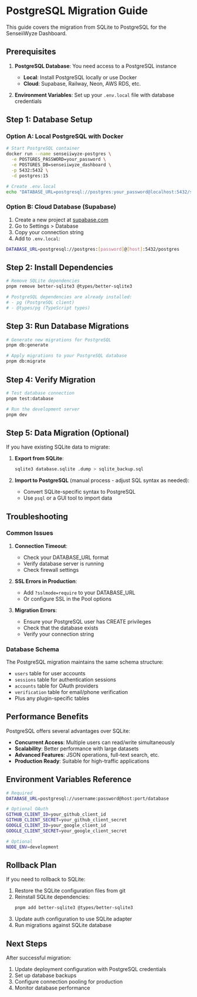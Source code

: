 # PostgreSQL Migration Guide

This guide covers the migration from SQLite to PostgreSQL for the SenseiiWyze Dashboard.

## Prerequisites

1. **PostgreSQL Database**: You need access to a PostgreSQL instance
   - **Local**: Install PostgreSQL locally or use Docker
   - **Cloud**: Supabase, Railway, Neon, AWS RDS, etc.

2. **Environment Variables**: Set up your `.env.local` file with database credentials

## Step 1: Database Setup

### Option A: Local PostgreSQL with Docker

```bash
# Start PostgreSQL container
docker run --name senseiiwyze-postgres \
  -e POSTGRES_PASSWORD=your_password \
  -e POSTGRES_DB=senseiiwyze_dashboard \
  -p 5432:5432 \
  -d postgres:15

# Create .env.local
echo "DATABASE_URL=postgresql://postgres:your_password@localhost:5432/senseiiwyze_dashboard" > .env.local
```

### Option B: Cloud Database (Supabase)

1. Create a new project at [supabase.com](https://supabase.com)
2. Go to Settings > Database
3. Copy your connection string
4. Add to `.env.local`:

```bash
DATABASE_URL=postgresql://postgres:[password]@[host]:5432/postgres
```

## Step 2: Install Dependencies

```bash
# Remove SQLite dependencies
pnpm remove better-sqlite3 @types/better-sqlite3

# PostgreSQL dependencies are already installed:
# - pg (PostgreSQL client)
# - @types/pg (TypeScript types)
```

## Step 3: Run Database Migrations

```bash
# Generate new migrations for PostgreSQL
pnpm db:generate

# Apply migrations to your PostgreSQL database
pnpm db:migrate
```

## Step 4: Verify Migration

```bash
# Test database connection
pnpm test:database

# Run the development server
pnpm dev
```

## Step 5: Data Migration (Optional)

If you have existing SQLite data to migrate:

1. **Export from SQLite**:
   ```bash
   sqlite3 database.sqlite .dump > sqlite_backup.sql
   ```

2. **Import to PostgreSQL** (manual process - adjust SQL syntax as needed):
   - Convert SQLite-specific syntax to PostgreSQL
   - Use `psql` or a GUI tool to import data

## Troubleshooting

### Common Issues

1. **Connection Timeout**:
   - Check your DATABASE_URL format
   - Verify database server is running
   - Check firewall settings

2. **SSL Errors in Production**:
   - Add `?sslmode=require` to your DATABASE_URL
   - Or configure SSL in the Pool options

3. **Migration Errors**:
   - Ensure your PostgreSQL user has CREATE privileges
   - Check that the database exists
   - Verify your connection string

### Database Schema

The PostgreSQL migration maintains the same schema structure:
- `users` table for user accounts
- `sessions` table for authentication sessions  
- `accounts` table for OAuth providers
- `verification` table for email/phone verification
- Plus any plugin-specific tables

## Performance Benefits

PostgreSQL offers several advantages over SQLite:

- **Concurrent Access**: Multiple users can read/write simultaneously
- **Scalability**: Better performance with large datasets
- **Advanced Features**: JSON operations, full-text search, etc.
- **Production Ready**: Suitable for high-traffic applications

## Environment Variables Reference

```bash
# Required
DATABASE_URL=postgresql://username:password@host:port/database

# Optional OAuth
GITHUB_CLIENT_ID=your_github_client_id
GITHUB_CLIENT_SECRET=your_github_client_secret
GOOGLE_CLIENT_ID=your_google_client_id  
GOOGLE_CLIENT_SECRET=your_google_client_secret

# Optional
NODE_ENV=development
```

## Rollback Plan

If you need to rollback to SQLite:

1. Restore the SQLite configuration files from git
2. Reinstall SQLite dependencies:
   ```bash
   pnpm add better-sqlite3 @types/better-sqlite3
   ```
3. Update auth configuration to use SQLite adapter
4. Run migrations against SQLite database

## Next Steps

After successful migration:

1. Update deployment configuration with PostgreSQL credentials
2. Set up database backups
3. Configure connection pooling for production
4. Monitor database performance 